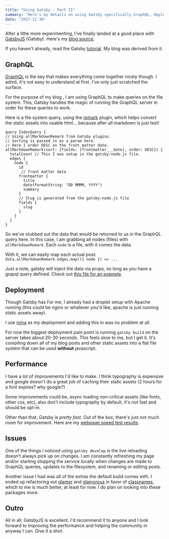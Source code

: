 ```yaml
---
title: "Using Gatsby - Part II"
summary: "Here's my details on using Gatsby specifically GraphQL, deployment and performance."
date: "2017-11-30"
---
```


After a little more experimenting, I've finally landed at a good place with [GatsbyJS][gatsby_link] (Gatsby).  Here's my [blog source][blog_link].

If you haven't already, read the Gatsby [tutorial]. My blog was derived from it. 

## GraphQL

[GraphQL][graphql_link] is the key that makes everything come together nicely though. I admit, it's not easy to understand at first. I've only just scratched the surface. 

For the purpose of my blog , I am using GraphQL to make queries on the file system. This, Gatsby handles the magic of running the GraphQL server in order for these queries to work. 

Here is a file system query, using the [remark] plugin, which helps convert the static assets into usable html... because after all markdown is just text!

    query IndexQuery {
    // Using allMarkdownRemark from Gatsby plugins.
    // Sorting is passed in as a param here. 
    // Here I order DESC on the front matter date.
    allMarkdownRemark(sort: {fields: [frontmatter___date], order: DESC}) {
      totalCount // This I was setup in the gatsby-node.js file.
      edges {
        node {
          id
           // front matter data
          frontmatter {
            title
            date(formatString: "DD MMMM, YYYY")
            summary
          }
          // Slug is generated from the gatsby-node.js file
          fields {
            slug
          }
        }
      }
    }
  
So we've stubbed out the data that would be returned to us in the GraphQL query here. In this case, I am grabbing all nodes (files) with `allMarkdownRemark`. Each `node` is a file, with it comes the data. 

With it, we can easily map each actual post: `data.allMarkdownRemark.edges.map(({ node }) => ...`

Just a note, gatsby will inject the data via props, so long as you have a grapql query defined. Check out [this file for an example][graphql_file]. 

## Deployment

Though Gatsby has For me, I already had a droplet setup with Apache running (this could be nginx or whatever you'd like, apache is just running static assets away). 

I use [mina][mina_link] as my deployment and adding this in was no problem at all. 

For now the biggest deployment pain point is running `gatsby build` on the server takes about 20-30 seconds. This feels slow to me, but I get it. It's compiling down all of my blog posts and other static assets into a flat file system that can be used **without** javascript.

## Performance 

I have a lot of improvements I'd like to make. I think typography is expensive and google doesn't do a great job of caching their static assets (2 hours for a font expires? why google?)

Some improvements could be, async loading non-critical assets (like fonts, other css, etc), also don't include typography by default, it's not fast and should be opt-in. 

Other than that, Gatsby is _pretty fast_. Out of the box, there's just not much room for improvement. Here are my [webpage speed test results][webpage_link].

## Issues 

One of the things I noticed using `gatsby develop` is the live reloading doesn't always pick up on changes. I am constantly refreshing my page and/or starting stopping the service locally when changes are made to GraphQL queries, updates to the filesystem, and renaming or editing posts. 

Another issue I had was all of the extras the default build comes with. I ended up refactoring out [glamor][glamor_link] and [glamorous][glamorous_link] in favor of [classnames], which to me is much better,  at least for now. I do plan on looking into these packages more. 

## Outro

All in all, GatsbyJS is excellent. I'd recommend it to anyone and I look forward to improving the performance and helping the community in anyway I can. Give it a shot.

[gatsby_link]: https://www.gatsbyjs.org/
[glamorous_link]: https://github.com/paypal/glamorous
[glamor_link]: https://github.com/threepointone/glamor
[graphql_link]: http://graphql.org/
[mina_link]: http://nadarei.co/mina/
[blog_link]: https://github.com/patricksimpson/blog
[graphql_file]: https://github.com/patricksimpson/blog/blob/master/src/pages/index.js
[webpage_link]: https://www.webpagetest.org/result/171130_8W_ca7c786809960f88123dce649189706a/
[remark]: https://github.com/gatsbyjs/gatsby/tree/master/packages/gatsby-transformer-remark
[classnames]: https://github.com/JedWatson/classnames
[tutorial]: https://www.gatsbyjs.org/tutorial/